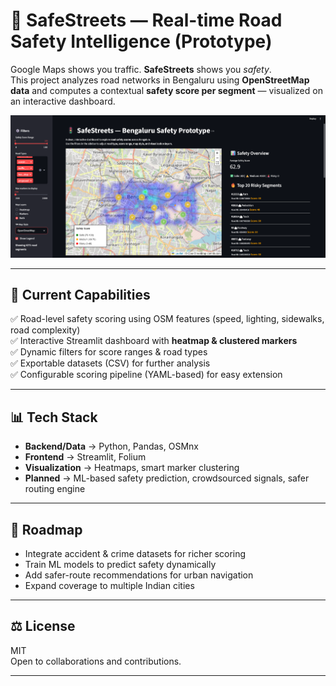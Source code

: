 # 🚦 SafeStreets — Real-time Road Safety Intelligence (Prototype)

Google Maps shows you traffic. **SafeStreets** shows you *safety*.  
This project analyzes road networks in Bengaluru using **OpenStreetMap data** and computes a contextual **safety score per segment** — visualized on an interactive dashboard.  

![Dashboard Preview](docs/assets/dashboard.png)

---

## 🌟 Current Capabilities
✅ Road-level safety scoring using OSM features (speed, lighting, sidewalks, road complexity)  
✅ Interactive Streamlit dashboard with **heatmap & clustered markers**  
✅ Dynamic filters for score ranges & road types  
✅ Exportable datasets (CSV) for further analysis  
✅ Configurable scoring pipeline (YAML-based) for easy extension  

---

## 📊 Tech Stack
- **Backend/Data** → Python, Pandas, OSMnx  
- **Frontend** → Streamlit, Folium  
- **Visualization** → Heatmaps, smart marker clustering  
- **Planned** → ML-based safety prediction, crowdsourced signals, safer routing engine  

---

## 🚀 Roadmap
- Integrate accident & crime datasets for richer scoring  
- Train ML models to predict safety dynamically  
- Add safer-route recommendations for urban navigation  
- Expand coverage to multiple Indian cities  

---

## ⚖️ License
MIT  
Open to collaborations and contributions.  

---
